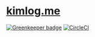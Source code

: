 # [kimlog.me](kimlog.me)

[![Greenkeeper badge](https://badges.greenkeeper.io/gnujoow/kimlog.me.svg)](https://greenkeeper.io/)
[![CircleCI](https://circleci.com/gh/gnujoow/kimlog.me.svg?style=svg)](https://circleci.com/gh/gnujoow/kimlog.me)

